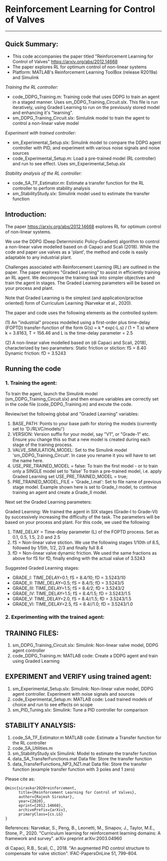 # Reinforcement Learning for Control of Valves
---------------------------------------------------------------------------------------
## Quick Summary:
* This code accompanies the paper titled "Reinforcement Learning for Control of Valves" https://arxiv.org/abs/2012.14668
* The paper explores RL for optimum control of non-linear systems
* Platform: MATLAB's Reinforcement Learning ToolBox (release R2019a) and Simulink

*Training the RL controller:*
* code_DDPG_Training.m: Training code that uses DDPG to train an agent in a staged manner. Uses sm_DDPG_Training_Circuit.slx. This file is run iteratively, using Graded Learning to run on the previously stored model and enhancing it's "learning".    
* sm_DDPG_Training_Circuit.slx: Simlulink model to train the agent to control a non-linear valve model

*Experiment with trained controller:*
* sm_Experimental_Setup.slx: Simulink model to compare the DDPG agent controller with PID, and experiment with various noise signals and noise sources
* code_Experimental_Setup.m: Load a pre-trained model (RL controller) and run to see effect. Uses sm_Experimental_Setup.slx 

*Stability analysis of the RL controller:*
* code_SA_TF_Estimator.m: Estimate a transfer function for the RL controller to perform stability analysis
* sm_StabilityStudy.slx: Simulink model used to estimate the transfer function


## Introduction:

The paper https://arxiv.org/abs/2012.14668 explores RL for optimum control of non-linear systems. 

We use the DDPG (Deep Deterministic Policy-Gradient) algorithm to control a non-linear valve modelled based on di Capaci and Scali (2018). While the code and paper use valves as a 'plant', the method and code is easily adaptable to any industrial plant.

Challenges associated with Reinforcement Learning (RL) are outlined in the paper. The paper explores "Graded Learning" to assist in efficiently training an RL agent. We decompose the training task into simpler objectives and train the agent in stages. The Graded Learning parameters will be based on your process and plant. 

Note that Graded Learning is the simplest (and application/practise oriented) form of Curriculum Learning (Narvekar et al., 2020). 

The paper and code uses the following elements as the controlled system:

(1) An "industrial" process modelled using a first-order plus time-delay (FOPTD) transfer-function of the form 
 		G(s) = k * exp(-L.s) / (1 + T.s)
		where k = 3.8163, T = 156.46 and L is the time-delay parameter = 2.5
		
(2) A non-linear valve modelled based on (di Capaci and Scali, 2018), characterized by two parameters:
		Static friction or stiction: fS = 8.40
		Dynamic friction: fD = 3.5243


## Running the code

### 1. Training the agent:

To train the agent, launch the Simulink model (sm_DDPG_Training_Circuit.slx) and then ensure variables are correctly set in the code file (code_DDPG_Training.m) and excute the code.  

Review/set the following global and "Graded Learning" variables:
1. BASE_PATH: Points to your base path for storing the models (currently set to 'D:/RLVC/models/')
2. VERSION: Version suffix for your model, say "V1", or "Grade-1" etc. Ensure you change this so that a new model is created during each stage of the training process. 
3. VALVE_SIMULATION_MODEL: Set to the Simulink model 'sm_DDPG_Training_Circuit'. In case you rename it you will have to set the name here.
4. USE_PRE_TRAINED_MODEL = false: To train the first model - or to train only a SINGLE model set to 'false'
	To train a pre-trained model, i.e. apply Graded Learning set USE_PRE_TRAINED_MODEL = true;
5. PRE_TRAINED_MODEL_FILE = 'Grade_I.mat': Set to file name of previous stage model. Example shown here is set to Grade_I model, to continue training an agent and create a Grade_II model. 

Next set the  Graded Learning parameters:

Graded Learning: We trained the agent in SIX stages (Grade-I to Grade-VI) by successively increasing the difficulty of the task. The parameters will be based on your process and plant. For this code, we used the following:

1. TIME_DELAY = Time-delay parameter (L) of the FOPTD process. Set as 0.1, 0.5, 1.5, 2.0 and 2.5
2. fS = Non-linear valve stiction. We use the following stages 1/10th of 8.5, followed by 1/5th, 1/2, 2/3 and finally full 8.4
3. fD = Non-linear valve dynamic friction. We used the same fractions as above for fS for fD, finally ending with the actual value of 3.5243
		   
Suggested Graded Learning stages:
- GRADE_I:    TIME_DELAY=0.1; fS = 8.4/10; fD = 3.5243/10
- GRADE_II:   TIME_DELAY=0.5; fS = 8.4/5; fD = 3.5243/5
- GRADE_III:  TIME_DELAY=1.5; fS = 8.4/2; fD = 3.5243/2
- GRADE_IV:   TIME_DELAY=1.5; fS = 8.4/1.5; fD = 3.5243/1.5
- GRADE_V:    TIME_DELAY=2.0, fS = 8.4//1.5; fD = 3.5243/1.5
- GRADE_VI:   TIME_DELAY=2.5, fS = 8.4//1.0; fD = 3.5243/1.0

### 2. Experimenting with the trained agent:



TRAINING FILES:
---------------
1. sm_DDPG_Training_Circuit.slx: Simulink: Non-linear valve model, DDPG agent controller
2. code_DDPG_Training.m: MATLAB code: Create a DDPG agent and train using Graded Learning   

EXPERIMENT and VERIFY using trained agent:
------------------------------------------
1. sm_Experimental_Setup.slx:		Simulink: Non-linear valve model, DDPG agent controller. Experiment with noise signals and sources
2. code_Experimental_Setup.m:		MATLAB code: Load trained models of choice and run to see effects on scope
3. sm_PID_Tuning.slx:			Simulink: Tune a PID controller for comparison

STABILITY ANALYSIS:
-------------------
1. code_SA_TF_Estimator.m               MATLAB code: Estimate a Transfer function for the RL controller
2. code_SA_Utilities.m
3. sm_StabilityStudy.slx                Simulink: Model to estimate the transfer function
4. data_SA_TransferFunctions.mat    	Data file: Store the transfer function    
5. data_TransferFunctions_NP3_NZ1.mat   Data file: Store the transfer function (example transfer function with 3 poles and 1 zero)


Please cite as:
```
@misc{siraskar2020reinforcement,
      title={Reinforcement Learning for Control of Valves}, 
      author={Rajesh Siraskar},
      year={2020},
      eprint={2012.14668},
      archivePrefix={arXiv},
      primaryClass={cs.LG}
}
```

References:
Narvekar, S., Peng, B., Leonetti, M., Sinapov, J., Taylor, M.E., Stone, P., 2020. "Curriculum learning for reinforcement learning domains: A framework and survey". arXiv preprint arXiv:2003.04960

di Capaci, R.B., Scali, C., 2018. "An augmented PID control structure to compensate for valve stiction". IFAC-PapersOnLine 51, 799–804.